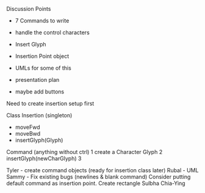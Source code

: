 

Discussion Points


- 7 Commands to write 
- handle the control characters
- Insert Glyph
- Insertion Point object
- UMLs for some of this

- presentation plan
- maybe add buttons


Need to create insertion setup first



Class Insertion (singleton)

+ moveFwd
+ moveBwd
+ insertGlyph(Glyph)


Command (anything without ctrl)
 1 create a Character Glyph
 2 insertGlyph(newCharGlyph)
 3


Tyler - create command objects (ready for insertion class later)
Rubal - UML
Sammy - Fix existing bugs (newlines & blank command) Consider putting default command as insertion point. Create rectangle
Sulbha
Chia-Ying



